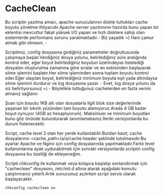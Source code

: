 # CacheClean

Bu scriptin yazılma amacı, apache sunucularının diskte tuttukları cache boyutu yönetme ihtiyacıdır.Apache server yazılımının hazırda bunu yapan bir eklentisi mevcuttur fakat yüksek I/O yapan ve hızlı disklere sahip olan sistemlerde performans sorunu yaratmaktadır.- Biz yaşadık =) Hani çamur atmak gibi olmasın. -

Scriptimiz, config dosyasına girdiğiniz parametreler doğrultusunda çalışmaya başlar.Verdiğiniz dosya yolunu, belirlediğiniz süre aralığında kontrol eder, eğer boyut belirlediğiniz boyutun üzerindeyse listelediği dosyaları oluşturulma zamanına göre sıralar ve en eskisinden başlayarak silme işlemini başlatır.Her silme işleminden sonra toplam boyutu kontrol eder.Eğer ulaşılan boyut, belirlediğiniz minimum boyuta eşit yada altındaysa silme işlemini durdurur ve log dosyasına yazar. - Evet, log dosya yolunu da siz belirtiyorsunuz =) -
Böylelikle tuttuğunuz cachelerden en fazla verimi almanız sağlanır.

Şuan için boyutu 1KB altı olan dosyalarla ilgili blok size değerlerinde yaşanan bir sıkıntı yüzünden tam boyutu alamıyoruz.Arada 4 GB kadar boyut oynuyor (4GB az hesaplıyorum). Maksimum ve minimum boyutları bunu göz önünde bulundurarak tanımlamalısınız.İleriki versiyonlarda bu durum fixlenecektir.

Script, cache level 2 olan her yerde kullanılabilir.Burdan kasıt; cache dosyalarının <cache_path>/a/a/cache.header şeklinde tutulmasıdır.Bu ayarlar Apache ve Nginx için config dosyalarında yapılmaktadır.Farklı level kullanımlarına ayak uydurabilmek için sonraki versiyonlarda scriptin config dosyasına bu özelliği de ekleyeceğim.

Scripti chkconfig ile kullanmak veya kolayca başlatıp sonlandırmak için "cacheclean" dosyasını, /etc/init.d altına atarak aşağıdaki komutu çalıştırmanız yeterli.Artık sunucunuz açılırken script servis olarak başlayacaktır.

```
chkconfig cacheclean on
```
